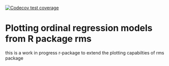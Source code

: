 <!-- badges: start -->
  [![Codecov test coverage](https://codecov.io/gh/rix133/ormPlot/branch/master/graph/badge.svg)](https://codecov.io/gh/rix133/ormPlot?branch=master)
<!-- badges: end -->

# Plotting ordinal regression models from R package rms

this is a work in progress r-package to extend the plotting capabilties of rms package 
